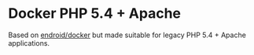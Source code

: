 # Docker PHP 5.4 + Apache

Based on [endroid/docker](https://github.com/endroid/docker) but made suitable
for legacy PHP 5.4 + Apache applications.